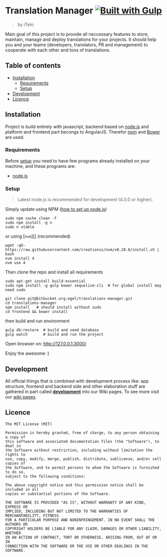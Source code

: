 # Translation Manager [![Built with Gulp][build-with-gulp-png]][gulpjs-page]
> by iTelo

Main goal of this project is to provide all neccessary features to store,
maintain, manage and deploy translations for your projects. It should help you
and your teams (developers, translators, PR and management) to cooperate with
each other and tons of translations.


## Table of contents
* [Installation](#installation)
  * [Requirements](#requirements)
  * [Setup](#setup)
* [Development](#development)
* [Licence](#license)


## Installation
Project is build entirely with javascript, backend based on [node.js][node.js]
and platform and frontend part becongs to AngularJS.  Therefor
[npm](https://www.npmjs.com/) and [Bower](http://bower.io/) are used.

### Requirements
Before [setup](#setup) you need to have few programs already installed on your
machine, and these programs are:
- [node.js][node.js]

### Setup
> Latest node.js is recommended for development (4.0.0 or higher).

Simply update using NPM ([how to set up node.js](https://docs.npmjs.com/getting-started/installing-node))

```
sudo npm cache clean -f
sudo npm install -g n
sudo n stable
```

or using [`nvm`][] (recommended)
```
wget -qO- https://raw.githubusercontent.com/creationix/nvm/v0.28.0/install.sh | bash
nvm install 4
nvm use 4
```


Then clone the repo and install all requirements

```
sudo apt-get install build-essential
sudo npm install -g gulp bower sequelize-cli  # for global install may need sudo

git clone git@bitbucket.org:egel/translations-manager.git
cd translations-manager
npm install   # should install without sudo
cd frontend && bower install
```

then build and run environment

```
gulp db:restore  # build and seed database
gulp watch       # build and run the project
```

Open browser on: http://127.0.0.1:3000/

Enjoy the awesome :)


## Development
All official things that is combined with development process like: app
structure, frontend and backend side and other elaboration stuff are gathered in
part called [**development**][wiki-development] into our Wiki pages.  To see
more visit our [wiki pages][wiki].


## Licence
```
The MIT License (MIT)

Permission is hereby granted, free of charge, to any person obtaining a copy of
this software and associated documentation files (the "Software"), to deal in
the Software without restriction, including without limitation the rights to
use, copy, modify, merge, publish, distribute, sublicense, and/or sell copies of
the Software, and to permit persons to whom the Software is furnished to do so,
subject to the following conditions:

The above copyright notice and this permission notice shall be included in all
copies or substantial portions of the Software.

THE SOFTWARE IS PROVIDED "AS IS", WITHOUT WARRANTY OF ANY KIND, EXPRESS OR
IMPLIED, INCLUDING BUT NOT LIMITED TO THE WARRANTIES OF MERCHANTABILITY, FITNESS
FOR A PARTICULAR PURPOSE AND NONINFRINGEMENT. IN NO EVENT SHALL THE AUTHORS OR
COPYRIGHT HOLDERS BE LIABLE FOR ANY CLAIM, DAMAGES OR OTHER LIABILITY, WHETHER
IN AN ACTION OF CONTRACT, TORT OR OTHERWISE, ARISING FROM, OUT OF OR IN
CONNECTION WITH THE SOFTWARE OR THE USE OR OTHER DEALINGS IN THE SOFTWARE.
```

[nvm-github]: https://github.com/creationix/nvm
[node.js]: https://nodejs.org
[wiki]: https://github.com/Contactis/translations-manager/wiki
[wiki-development]: https://github.com/Contactis/translations-manager/wiki/Development
[gulpjs-page]: https://www.gulpjs.com
[build-with-gulp-png]: https://raw.githubusercontent.com/gulpjs/gulp/e2dd2b6c66409f59082c24585c6989244793d132/built-with-gulp.png
